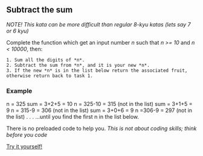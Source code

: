 ## Subtract the sum

*NOTE! This kata can be more difficult than regular 8-kyu katas (lets say 7 or 6 kyu)*

Complete the function which get an input number *n* such that *n >= 10* and *n < 10000*, then:

    1. Sum all the digits of *n*.
    2. Subtract the sum from *n*, and it is your new *n*.
    3. If the new *n* is in the list below return the associated fruit, otherwise return back to task 1.

### Example

n = 325
sum = 3+2+5 = 10
n = 325-10 = 315 (not in the list)
sum = 3+1+5 = 9
n = 315-9 = 306 (not in the list)
sum = 3+0+6 = 9
n =306-9 = 297 (not in the list)
.
.
.
...until you find the first n in the list below.

There is no preloaded code to help you. *This is not about coding skills; think before you code*

[Try it yourself!](https://www.codewars.com/kata/56c5847f27be2c3db20009c3)
